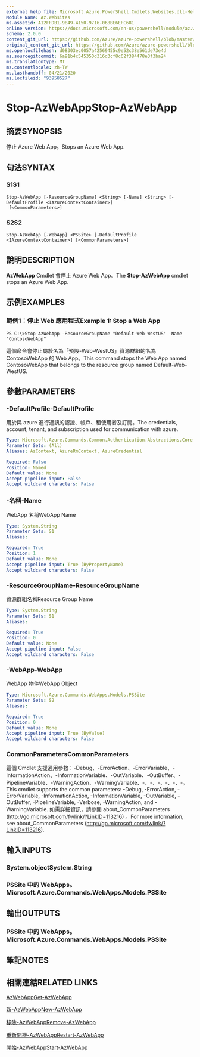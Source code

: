 ```yaml
---
external help file: Microsoft.Azure.PowerShell.Cmdlets.Websites.dll-Help.xml
Module Name: Az.Websites
ms.assetid: A12FFDB1-9849-4150-9716-068BE6EFC681
online version: https://docs.microsoft.com/en-us/powershell/module/az.websites/stop-azwebapp
schema: 2.0.0
content_git_url: https://github.com/Azure/azure-powershell/blob/master/src/Websites/Websites/help/Stop-AzWebApp.md
original_content_git_url: https://github.com/Azure/azure-powershell/blob/master/src/Websites/Websites/help/Stop-AzWebApp.md
ms.openlocfilehash: d08303ec0057a42569455c9e52c38e561de73e4d
ms.sourcegitcommit: 6a91b4c545350d316d3cf8c62f384478e3f3ba24
ms.translationtype: MT
ms.contentlocale: zh-TW
ms.lasthandoff: 04/21/2020
ms.locfileid: "93958527"
---
```

# <span data-ttu-id="afa6a-101">Stop-AzWebApp</span><span class="sxs-lookup"><span data-stu-id="afa6a-101">Stop-AzWebApp</span></span>

## <span data-ttu-id="afa6a-102">摘要</span><span class="sxs-lookup"><span data-stu-id="afa6a-102">SYNOPSIS</span></span>
<span data-ttu-id="afa6a-103">停止 Azure Web App。</span><span class="sxs-lookup"><span data-stu-id="afa6a-103">Stops an Azure Web App.</span></span>

## <span data-ttu-id="afa6a-104">句法</span><span class="sxs-lookup"><span data-stu-id="afa6a-104">SYNTAX</span></span>

### <span data-ttu-id="afa6a-105">S1</span><span class="sxs-lookup"><span data-stu-id="afa6a-105">S1</span></span>
```
Stop-AzWebApp [-ResourceGroupName] <String> [-Name] <String> [-DefaultProfile <IAzureContextContainer>]
 [<CommonParameters>]
```

### <span data-ttu-id="afa6a-106">S2</span><span class="sxs-lookup"><span data-stu-id="afa6a-106">S2</span></span>
```
Stop-AzWebApp [-WebApp] <PSSite> [-DefaultProfile <IAzureContextContainer>] [<CommonParameters>]
```

## <span data-ttu-id="afa6a-107">說明</span><span class="sxs-lookup"><span data-stu-id="afa6a-107">DESCRIPTION</span></span>
<span data-ttu-id="afa6a-108">**AzWebApp** Cmdlet 會停止 Azure Web App。</span><span class="sxs-lookup"><span data-stu-id="afa6a-108">The **Stop-AzWebApp** cmdlet stops an Azure Web App.</span></span>

## <span data-ttu-id="afa6a-109">示例</span><span class="sxs-lookup"><span data-stu-id="afa6a-109">EXAMPLES</span></span>

### <span data-ttu-id="afa6a-110">範例1：停止 Web 應用程式</span><span class="sxs-lookup"><span data-stu-id="afa6a-110">Example 1: Stop a Web App</span></span>
```
PS C:\>Stop-AzWebApp -ResourceGroupName "Default-Web-WestUS" -Name "ContosoWebApp"
```

<span data-ttu-id="afa6a-111">這個命令會停止屬於名為「預設-Web-WestUS」資源群組的名為 ContosoWebApp 的 Web App。</span><span class="sxs-lookup"><span data-stu-id="afa6a-111">This command stops the Web App named ContosoWebApp that belongs to the resource group named Default-Web-WestUS.</span></span>

## <span data-ttu-id="afa6a-112">參數</span><span class="sxs-lookup"><span data-stu-id="afa6a-112">PARAMETERS</span></span>

### <span data-ttu-id="afa6a-113">-DefaultProfile</span><span class="sxs-lookup"><span data-stu-id="afa6a-113">-DefaultProfile</span></span>
<span data-ttu-id="afa6a-114">用於與 azure 進行通訊的認證、帳戶、租使用者及訂閱。</span><span class="sxs-lookup"><span data-stu-id="afa6a-114">The credentials, account, tenant, and subscription used for communication with azure.</span></span>

```yaml
Type: Microsoft.Azure.Commands.Common.Authentication.Abstractions.Core.IAzureContextContainer
Parameter Sets: (All)
Aliases: AzContext, AzureRmContext, AzureCredential

Required: False
Position: Named
Default value: None
Accept pipeline input: False
Accept wildcard characters: False
```

### <span data-ttu-id="afa6a-115">-名稱</span><span class="sxs-lookup"><span data-stu-id="afa6a-115">-Name</span></span>
<span data-ttu-id="afa6a-116">WebApp 名稱</span><span class="sxs-lookup"><span data-stu-id="afa6a-116">WebApp Name</span></span>

```yaml
Type: System.String
Parameter Sets: S1
Aliases:

Required: True
Position: 1
Default value: None
Accept pipeline input: True (ByPropertyName)
Accept wildcard characters: False
```

### <span data-ttu-id="afa6a-117">-ResourceGroupName</span><span class="sxs-lookup"><span data-stu-id="afa6a-117">-ResourceGroupName</span></span>
<span data-ttu-id="afa6a-118">資源群組名稱</span><span class="sxs-lookup"><span data-stu-id="afa6a-118">Resource Group Name</span></span>

```yaml
Type: System.String
Parameter Sets: S1
Aliases:

Required: True
Position: 0
Default value: None
Accept pipeline input: False
Accept wildcard characters: False
```

### <span data-ttu-id="afa6a-119">-WebApp</span><span class="sxs-lookup"><span data-stu-id="afa6a-119">-WebApp</span></span>
<span data-ttu-id="afa6a-120">WebApp 物件</span><span class="sxs-lookup"><span data-stu-id="afa6a-120">WebApp Object</span></span>

```yaml
Type: Microsoft.Azure.Commands.WebApps.Models.PSSite
Parameter Sets: S2
Aliases:

Required: True
Position: 0
Default value: None
Accept pipeline input: True (ByValue)
Accept wildcard characters: False
```

### <span data-ttu-id="afa6a-121">CommonParameters</span><span class="sxs-lookup"><span data-stu-id="afa6a-121">CommonParameters</span></span>
<span data-ttu-id="afa6a-122">這個 Cmdlet 支援通用參數：-Debug、-ErrorAction、-ErrorVariable、-InformationAction、-InformationVariable、-OutVariable、-OutBuffer、-PipelineVariable、-WarningAction、-WarningVariable、-、-、-、-、-、-。</span><span class="sxs-lookup"><span data-stu-id="afa6a-122">This cmdlet supports the common parameters: -Debug, -ErrorAction, -ErrorVariable, -InformationAction, -InformationVariable, -OutVariable, -OutBuffer, -PipelineVariable, -Verbose, -WarningAction, and -WarningVariable.</span></span> <span data-ttu-id="afa6a-123">如需詳細資訊，請參閱 about_CommonParameters (http://go.microsoft.com/fwlink/?LinkID=113216) 。</span><span class="sxs-lookup"><span data-stu-id="afa6a-123">For more information, see about_CommonParameters (http://go.microsoft.com/fwlink/?LinkID=113216).</span></span>

## <span data-ttu-id="afa6a-124">輸入</span><span class="sxs-lookup"><span data-stu-id="afa6a-124">INPUTS</span></span>

### <span data-ttu-id="afa6a-125">System.object</span><span class="sxs-lookup"><span data-stu-id="afa6a-125">System.String</span></span>

### <span data-ttu-id="afa6a-126">PSSite 中的 WebApps。</span><span class="sxs-lookup"><span data-stu-id="afa6a-126">Microsoft.Azure.Commands.WebApps.Models.PSSite</span></span>

## <span data-ttu-id="afa6a-127">輸出</span><span class="sxs-lookup"><span data-stu-id="afa6a-127">OUTPUTS</span></span>

### <span data-ttu-id="afa6a-128">PSSite 中的 WebApps。</span><span class="sxs-lookup"><span data-stu-id="afa6a-128">Microsoft.Azure.Commands.WebApps.Models.PSSite</span></span>

## <span data-ttu-id="afa6a-129">筆記</span><span class="sxs-lookup"><span data-stu-id="afa6a-129">NOTES</span></span>

## <span data-ttu-id="afa6a-130">相關連結</span><span class="sxs-lookup"><span data-stu-id="afa6a-130">RELATED LINKS</span></span>

[<span data-ttu-id="afa6a-131">AzWebApp</span><span class="sxs-lookup"><span data-stu-id="afa6a-131">Get-AzWebApp</span></span>](./Get-AzWebApp.md)

[<span data-ttu-id="afa6a-132">新-AzWebApp</span><span class="sxs-lookup"><span data-stu-id="afa6a-132">New-AzWebApp</span></span>](./New-AzWebApp.md)

[<span data-ttu-id="afa6a-133">移除-AzWebApp</span><span class="sxs-lookup"><span data-stu-id="afa6a-133">Remove-AzWebApp</span></span>](./Remove-AzWebApp.md)

[<span data-ttu-id="afa6a-134">重新開機-AzWebApp</span><span class="sxs-lookup"><span data-stu-id="afa6a-134">Restart-AzWebApp</span></span>](./Restart-AzWebApp.md)

[<span data-ttu-id="afa6a-135">開始-AzWebApp</span><span class="sxs-lookup"><span data-stu-id="afa6a-135">Start-AzWebApp</span></span>](./Start-AzWebApp.md)


